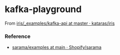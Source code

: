kafka-playground
================
From [iris/_examples/kafka-api at master · kataras/iris](https://github.com/kataras/iris/tree/master/_examples/kafka-api)

### Reference
- [sarama/examples at main · Shopify/sarama](https://github.com/Shopify/sarama/tree/main/examples)